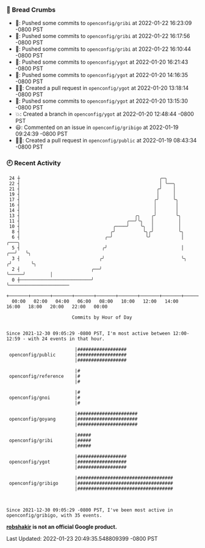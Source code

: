### 🍞 Bread Crumbs

 * 🚢: Pushed some commits to `openconfig/gribi` at 2022-01-22 16:23:09 -0800 PST
 * 🚢: Pushed some commits to `openconfig/gribi` at 2022-01-22 16:17:56 -0800 PST
 * 🚢: Pushed some commits to `openconfig/gribi` at 2022-01-22 16:10:44 -0800 PST
 * 🚢: Pushed some commits to `openconfig/ygot` at 2022-01-20 16:21:43 -0800 PST
 * 🚢: Pushed some commits to `openconfig/ygot` at 2022-01-20 14:16:35 -0800 PST
 * ✍🏼: Created a pull request in `openconfig/ygot` at 2022-01-20 13:18:14 -0800 PST
 * 🚢: Pushed some commits to `openconfig/ygot` at 2022-01-20 13:15:30 -0800 PST
 * 💥: Created a branch in `openconfig/ygot` at 2022-01-20 12:48:44 -0800 PST
 * 😃: Commented on an issue in `openconfig/gribigo` at 2022-01-19 09:24:39 -0800 PST
 * ✍🏼: Created a pull request in `openconfig/public` at 2022-01-19 08:43:34 -0800 PST

### 🕘 Recent Activity
```
 24 ┼                                                   ╭─╮
 22 ┤                                                   │ ╰──╮
 21 ┤                                                  ╭╯    │
 19 ┤                                                  │     │
 17 ┤                                                 ╭╯     ╰╮
 16 ┤                                                 │       │
 14 ┤                                                 │       │
 13 ┤                                          ╭╮    ╭╯       ╰╮
 11 ┤                                       ╭──╯╰╮   │         │
 10 ┤                                  ╭────╯    ╰╮  │         │
  8 ┤                                 ╭╯          ╰╮╭╯         ╰╮
  6 ┤                               ╭─╯            ╰╯           │          ╭───╮
  5 ┤                              ╭╯                           │       ╭──╯   ╰╮
  3 ┤                             ╭╯                            ╰╮     ╭╯       ╰╮
  2 ┤                          ╭──╯                              ╰─────╯         │
  0 ┼──────────────────────────╯                                                 ╰──────────────────────
    +───────+───────+───────+───────+───────+───────+───────+───────+───────+───────+───────+───────+────
  00:00   02:00   04:00   06:00   08:00   10:00   12:00   14:00   16:00   18:00   20:00   22:00   00:00   

						Commits by Hour of Day


Since 2021-12-30 09:05:29 -0800 PST, I'm most active between 12:00-12:59 - with 24 events in that hour.

```



```
                         |##################
 openconfig/public       |##################
                         |##################

                         |#
 openconfig/reference    |#
                         |#

                         |#
 openconfig/gnoi         |#
                         |#

                         |######################
 openconfig/goyang       |######################
                         |######################

                         |#####
 openconfig/gribi        |#####
                         |#####

                         |##################
 openconfig/ygot         |##################
                         |##################

                         |###################################
 openconfig/gribigo      |###################################
                         |###################################



Since 2021-12-30 09:05:29 -0800 PST, I've been most active in openconfig/gribigo, with 35 events.

```
**[robshakir](mailto:robjs@google.com) is not an official Google product.**  


Last Updated: 2022-01-23 20:49:35.548809399 -0800 PST
